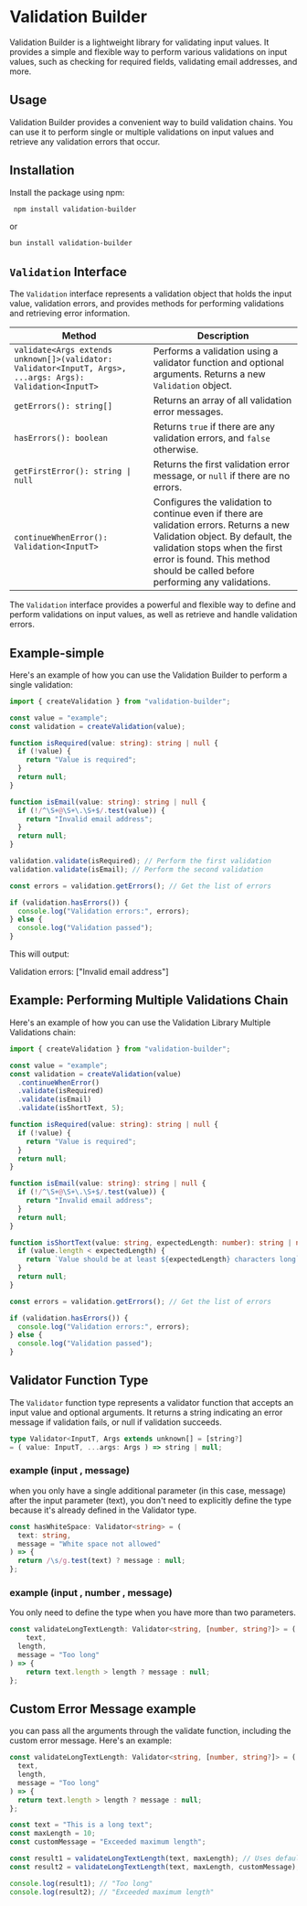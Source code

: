 # Validation Builder

Validation Builder is a lightweight library for validating input values. It provides a simple and flexible way to perform various validations on input values, such as checking for required fields, validating email addresses, and more.

## Usage

Validation Builder provides a convenient way to build validation chains. You can use it to perform single or multiple validations on input values and retrieve any validation errors that occur.


## Installation

Install the package using npm:

```bash
 npm install validation-builder
```

or

```bash
bun install validation-builder
```

## `Validation` Interface

The `Validation` interface represents a validation object that holds the input value, validation errors, and provides methods for performing validations and retrieving error information.

| Method                                | Description                                                                                                 |
| ------------------------------------- | ----------------------------------------------------------------------------------------------------------- |
| `validate<Args extends unknown[]>(validator: Validator<InputT, Args>, ...args: Args): Validation<InputT>` | Performs a validation using a validator function and optional arguments. Returns a new `Validation` object. |
| `getErrors(): string[]`                | Returns an array of all validation error messages.                                                           |
| `hasErrors(): boolean`                 | Returns `true` if there are any validation errors, and `false` otherwise.                                    |
| `getFirstError(): string \| null`      | Returns the first validation error message, or `null` if there are no errors.                                |
| `continueWhenError(): Validation<InputT>` | Configures the validation to continue even if there are validation errors. Returns a new Validation object. By default, the validation stops when the first error is found. This method should be called before performing any validations. |

The `Validation` interface provides a powerful and flexible way to define and perform validations on input values, as well as retrieve and handle validation errors.


## Example-simple

Here's an example of how you can use the Validation Builder to perform a single validation:


```ts
import { createValidation } from "validation-builder";

const value = "example";
const validation = createValidation(value);

function isRequired(value: string): string | null {
  if (!value) {
    return "Value is required";
  }
  return null;
}

function isEmail(value: string): string | null {
  if (!/^\S+@\S+\.\S+$/.test(value)) {
    return "Invalid email address";
  }
  return null;
}

validation.validate(isRequired); // Perform the first validation
validation.validate(isEmail); // Perform the second validation

const errors = validation.getErrors(); // Get the list of errors

if (validation.hasErrors()) {
  console.log("Validation errors:", errors);
} else {
  console.log("Validation passed");
}
```

This will output:

Validation errors: ["Invalid email address"]

## Example: Performing Multiple Validations Chain

Here's an example of how you can use the Validation Library Multiple Validations chain:

```ts
import { createValidation } from "validation-builder";

const value = "example";
const validation = createValidation(value)
  .continueWhenError()
  .validate(isRequired)
  .validate(isEmail)
  .validate(isShortText, 5);

function isRequired(value: string): string | null {
  if (!value) {
    return "Value is required";
  }
  return null;
}

function isEmail(value: string): string | null {
  if (!/^\S+@\S+\.\S+$/.test(value)) {
    return "Invalid email address";
  }
  return null;
}

function isShortText(value: string, expectedLength: number): string | null {
  if (value.length < expectedLength) {
    return `Value should be at least ${expectedLength} characters long`;
  }
  return null;
}

const errors = validation.getErrors(); // Get the list of errors

if (validation.hasErrors()) {
  console.log("Validation errors:", errors);
} else {
  console.log("Validation passed");
}
```

## Validator Function Type

The `Validator` function type represents a validator function that accepts an input value and optional arguments. It returns a string indicating an error message if validation fails, or null if validation succeeds.

```ts
type Validator<InputT, Args extends unknown[] = [string?]
= ( value: InputT, ...args: Args ) => string | null;
```

### example (input , message) 

when you only have a single additional parameter (in this case, message) after the input parameter (text), you don't need to explicitly define the type because it's already defined in the Validator type.

```ts
const hasWhiteSpace: Validator<string> = (
  text: string,
  message = "White space not allowed"
) => {
  return /\s/g.test(text) ? message : null;
};
```

### example (input , number , message) 
 You only need to define the type when you have more than two parameters.

```ts
const validateLongTextLength: Validator<string, [number, string?]> = (
    text,
  length,
  message = "Too long"
) => {
    return text.length > length ? message : null;
};
```



## Custom Error Message example

you can pass all the arguments through the validate function, including the custom error message. Here's an example:

```ts
const validateLongTextLength: Validator<string, [number, string?]> = (
  text,
  length,
  message = "Too long"
) => {
  return text.length > length ? message : null;
};

const text = "This is a long text";
const maxLength = 10;
const customMessage = "Exceeded maximum length";

const result1 = validateLongTextLength(text, maxLength); // Uses default error message
const result2 = validateLongTextLength(text, maxLength, customMessage); // Overrides the error message

console.log(result1); // "Too long"
console.log(result2); // "Exceeded maximum length"
```

